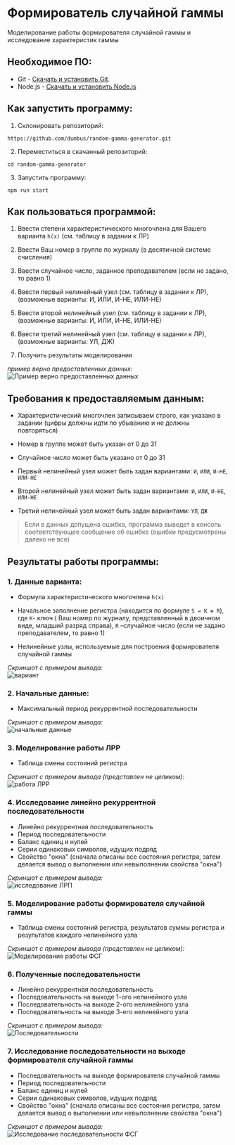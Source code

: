 ﻿# Формирователь случайной гаммы

Моделирование работы формирователя случайной гаммы и исследование характеристик гаммы

## Необходимое ПО:

- Git - [Скачать и установить Git](https://git-scm.com/downloads).
- Node.js - [Скачать и установить Node.js](https://nodejs.org/en/download/)

## Как запустить программу:

1. Склонировать репозиторий:
```
https://github.com/dumbus/random-gamma-generator.git
```

2. Переместиться в скачанный репозиторий:
```
cd random-gamma-generator
```

3. Запустить программу:
```
npm run start
```

## Как пользоваться программой:

1. Ввести степени характеристического многочлена для Вашего варианта `h(x)` (см. таблицу в задании к ЛР)

2. Ввести Ваш номер в группе по журналу (в десятичной системе счисления)

3. Ввести случайное число, заданное преподавателем (если не задано, то равно 1)

4. Ввести первый нелинейный узел (см. таблицу в задании к ЛР), (возможные варианты: И, ИЛИ, И-НЕ, ИЛИ-НЕ)

5. Ввести второй нелинейный узел (см. таблицу в задании к ЛР), (возможные варианты: И, ИЛИ, И-НЕ, ИЛИ-НЕ)

6. Ввести третий нелинейный узел (см. таблицу в задании к ЛР), (возможные варианты: УЛ, ДЖ)

7. Получить результаты моделирования

*пример верно предоставленных данных:*
![Пример верно предоставленных данных](https://user-images.githubusercontent.com/79057837/235311887-09482b45-b020-4fb1-a31e-d59bb376d574.PNG)

## Требования к предоставляемым данным:

* Характеристический многочлен записываем строго, как указано в задании (цифры должны идти по убыванию и не должны повторяться)

* Номер в группе может быть указан от 0 до 31

* Случайное число может быть указано от 0 до 31

* Первый нелинейный узел может быть задан вариантами: `И`, `ИЛИ`, `И-НЕ`, `ИЛИ-НЕ`

* Второй нелинейный узел может быть задан вариантами: `И`, `ИЛИ`, `И-НЕ`, `ИЛИ-НЕ`

* Третий нелинейный узел может быть задан вариантами: `УЛ`, `ДЖ`

> Если в данных допущена ошибка, программа выведет в консоль соответствующее сообщение об ошибке (ошибки предусмотрены далеко не все)

## Результаты работы программы:

### 1. Данные варианта:

* Формула характеристического многочлена `h(x)`

* Начальное заполнение регистра (находится по формуле `S = K ⊕ R`), где `K`- ключ ( Ваш номер по журналу, представленный в двоичном виде, младший разряд справа), `R` –случайное число (если не задано преподавателем, то  равно 1)

* Нелинейные узлы, используемые для построения формирователя случайной гаммы

*Скриншот с примером вывода:*  
![вариант](https://user-images.githubusercontent.com/79057837/235304368-383bfd9a-1096-42e8-ba6a-bc7372d72066.PNG)

### 2. Начальные данные:

* Максимальный период рекуррентной последовательности

*Скриншот с примером вывода:*  
![начальные данные](https://user-images.githubusercontent.com/79057837/235311532-7b2964a3-0a9e-4ba5-a4d2-8250fca9066e.PNG)

### 3. Моделирование работы ЛРР

* Таблица смены состояний регистра

*Скриншот с примером вывода (представлен не целиком):*  
![работа ЛРР](https://user-images.githubusercontent.com/79057837/235304394-0c3a8b09-56f0-4dc8-a590-9060eff46142.PNG)

### 4. Исследование линейно рекуррентной последовательности

* Линейно рекуррентная последовательность
* Период последовательности
* Баланс единиц и нулей
* Серии одинаковых символов, идущих подряд
* Свойство "окна" (сначала описаны все состояния регистра, затем делается вывод о выполнении или невыполнении свойства "окна")

*Скриншот с примером вывода:*  
![исследование ЛРП](https://user-images.githubusercontent.com/79057837/235304422-eb6ffd94-4fcf-47e3-9fe0-fec0d0455c40.PNG)

### 5. Моделирование работы формирователя случайной гаммы

* Таблица смены состояний регистра, результатов суммы регистра и результатов каждого нелинейного узла

*Скриншот с примером вывода (представлен не целиком):*  
![Моделирование работы ФСГ](https://user-images.githubusercontent.com/79057837/235304446-265be311-70ba-4619-8aaf-43dfb8382b06.PNG)

### 6. Полученные последовательности

* Линейно рекуррентная последовательность
* Последовательность на выходе 1-ого нелинейного узла
* Последовательность на выходе 2-ого нелинейного узла
* Последовательность на выходе 3-его нелинейного узла

*Скриншот с примером вывода:*  
![Последовательности](https://user-images.githubusercontent.com/79057837/235304459-666d8292-cc33-4406-8458-81389e8aa3b8.PNG)

### 7. Исследование последовательности на выходе формирователя случайной гаммы

* Последовательность на выходе формирователя случайной гаммы
* Период последовательности
* Баланс единиц и нулей
* Серии одинаковых символов, идущих подряд
* Свойство "окна" (сначала описаны все состояния регистра, затем делается вывод о выполнении или невыполнении свойства "окна")

*Скриншот с примером вывода:*  
![Исследование последовательности ФСГ](https://user-images.githubusercontent.com/79057837/235304469-5fd950b1-ef8c-420e-826f-9d5143ec1002.PNG)
